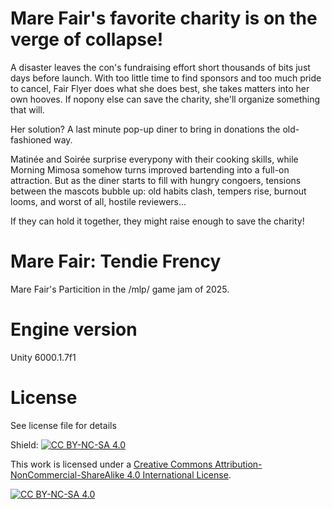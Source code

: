 # Mare Fair's favorite charity is on the verge of collapse!

A disaster leaves the con's fundraising effort short thousands of bits just days before launch. With too little time to find sponsors and too much pride to cancel, Fair Flyer does what she does best, she takes matters into her own hooves. If nopony else can save the charity, she'll organize something that will.

Her solution? A last minute pop-up diner to bring in donations the old-fashioned way.

Matinée and Soirée surprise everypony with their cooking skills, while Morning Mimosa somehow turns improved bartending into a full-on attraction. But as the diner starts to fill with hungry congoers, tensions between the mascots bubble up: old habits clash, tempers rise, burnout looms, and worst of all, hostile reviewers...

If they can hold it together, they might raise enough to save the charity! 

# Mare Fair: Tendie Frency
Mare Fair's Particition in the /mlp/ game jam of 2025.

# Engine version
Unity 6000.1.7f1

# License
See license file for details

Shield: [![CC BY-NC-SA 4.0][cc-by-nc-sa-shield]][cc-by-nc-sa]

This work is licensed under a
[Creative Commons Attribution-NonCommercial-ShareAlike 4.0 International License][cc-by-nc-sa].

[![CC BY-NC-SA 4.0][cc-by-nc-sa-image]][cc-by-nc-sa]

[cc-by-nc-sa]: http://creativecommons.org/licenses/by-nc-sa/4.0/
[cc-by-nc-sa-image]: https://licensebuttons.net/l/by-nc-sa/4.0/88x31.png
[cc-by-nc-sa-shield]: https://img.shields.io/badge/License-CC%20BY--NC--SA%204.0-lightgrey.svg
